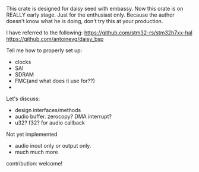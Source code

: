 This crate is designed for daisy seed with embassy.
Now this crate is on REALLY early stage. 
Just for the enthusiast only.
Because the author doesn't know what he is doing, don't try this at your production.

I have referred to the following:
https://github.com/stm32-rs/stm32h7xx-hal
https://github.com/antoinevg/daisy_bsp

Tell me how to properly set up:
- clocks
- SAI
- SDRAM
- FMC(and what does it use for??)
- 

Let's discuss:
- design interfaces/methods
- audio buffer. zerocopy? DMA interrupt?
- u32? f32? for audio callback

Not yet implemented
- audio inout only or output only.
- much much more

contribution:
welcome!